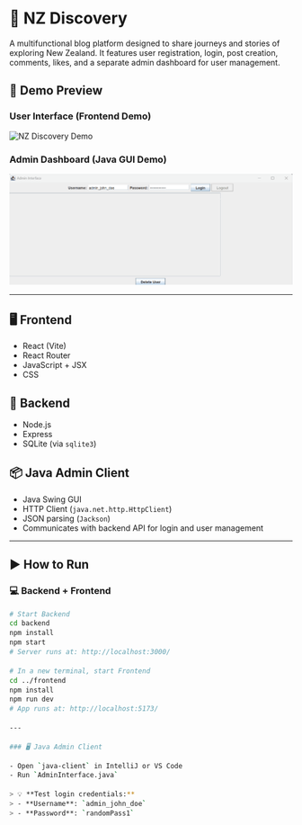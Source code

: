 # 🌿 NZ Discovery

A multifunctional blog platform designed to share journeys and stories of exploring New Zealand. It features user registration, login, post creation, comments, likes, and a separate admin dashboard for user management.

## 🎥 Demo Preview

### User Interface (Frontend Demo)

![NZ Discovery Demo](./nz-discovery.gif)

### Admin Dashboard (Java GUI Demo)

![Admin Dashboard Demo](./admin.gif)

---

## 🖥 Frontend

- React (Vite)
- React Router
- JavaScript + JSX
- CSS

## 🔧 Backend

- Node.js
- Express
- SQLite (via `sqlite3`)

## 📦 Java Admin Client

- Java Swing GUI
- HTTP Client (`java.net.http.HttpClient`)
- JSON parsing (`Jackson`)
- Communicates with backend API for login and user management

---

## ▶️ How to Run

### 💻 Backend + Frontend

```bash
# Start Backend
cd backend
npm install
npm start
# Server runs at: http://localhost:3000/

# In a new terminal, start Frontend
cd ../frontend
npm install
npm run dev
# App runs at: http://localhost:5173/

---

### 🖥️ Java Admin Client

- Open `java-client` in IntelliJ or VS Code  
- Run `AdminInterface.java`

> 💡 **Test login credentials:**  
> - **Username**: `admin_john_doe`  
> - **Password**: `randomPass1`


